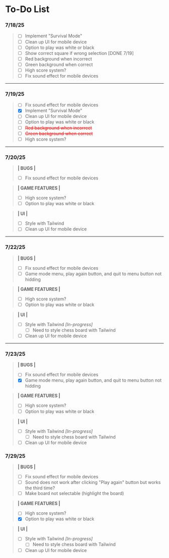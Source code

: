 # **To-Do List**

### 7/18/25

> - [ ] Implement "Survival Mode"
> - [ ] Clean up UI for mobile device
> - [ ] Option to play was white or black
> - [ ] Show correct square if wrong selection [DONE 7/19]
> - [ ] Red background when incorrect
> - [ ] Green background when correct
> - [ ] High score system?
> - [ ] Fix sound effect for mobile devices

---

### 7/19/25
> - [ ] Fix sound effect for mobile devices
> - [x] Implement "Survival Mode"
> - [ ] Clean up UI for mobile device
> - [ ] Option to play was white or black
> - [ ] <span style="color:red">~~Red background when incorrect~~ </span>
> - [ ] <span style="color:red">~~Green background when correct~~ </span>
> - [ ] High score system?

---

### 7/20/25
> **| BUGS |**
> - [ ] Fix sound effect for mobile devices


> **| GAME FEATURES |**
> - [ ] High score system?
> - [ ] Option to play was white or black


> **| UI |** 
> - [ ] Style with Tailwind
> - [ ] Clean up UI for mobile device

---

### 7/22/25
> **| BUGS |**
> - [ ] Fix sound effect for mobile devices
> - [ ] Game mode menu, play again button, and quit to menu button not hidding

> **| GAME FEATURES |**
> - [ ] High score system?
> - [ ] Option to play was white or black
    
> **| UI |** 
> - [ ] Style with Tailwind *[In-progress]*
>   - [ ] Need to style chess board with Tailwind
> - [ ] Clean up UI for mobile device

---

### 7/23/25
> **| BUGS |**
> - [ ] Fix sound effect for mobile devices
> - [x] Game mode menu, play again button, and quit to menu button not hidding

> **| GAME FEATURES |**
> - [ ] High score system?
> - [ ] Option to play was white or black
    
> **| UI |** 
> - [ ] Style with Tailwind *[In-progress]*
>   - [ ] Need to style chess board with Tailwind
> - [ ] Clean up UI for mobile device


### 7/29/25
> **| BUGS |**
> - [ ] Fix sound effect for mobile devices
> - [ ] Sound does not work after clicking "Play again" button but works the third time? 
> - [ ] Make board not selectable (highlight the board)

> **| GAME FEATURES |**
> - [ ] High score system?
> - [x] Option to play was white or black
    
> **| UI |** 
> - [ ] Style with Tailwind *[In-progress]*
>   - [ ] Need to style chess board with Tailwind
> - [ ] Clean up UI for mobile device